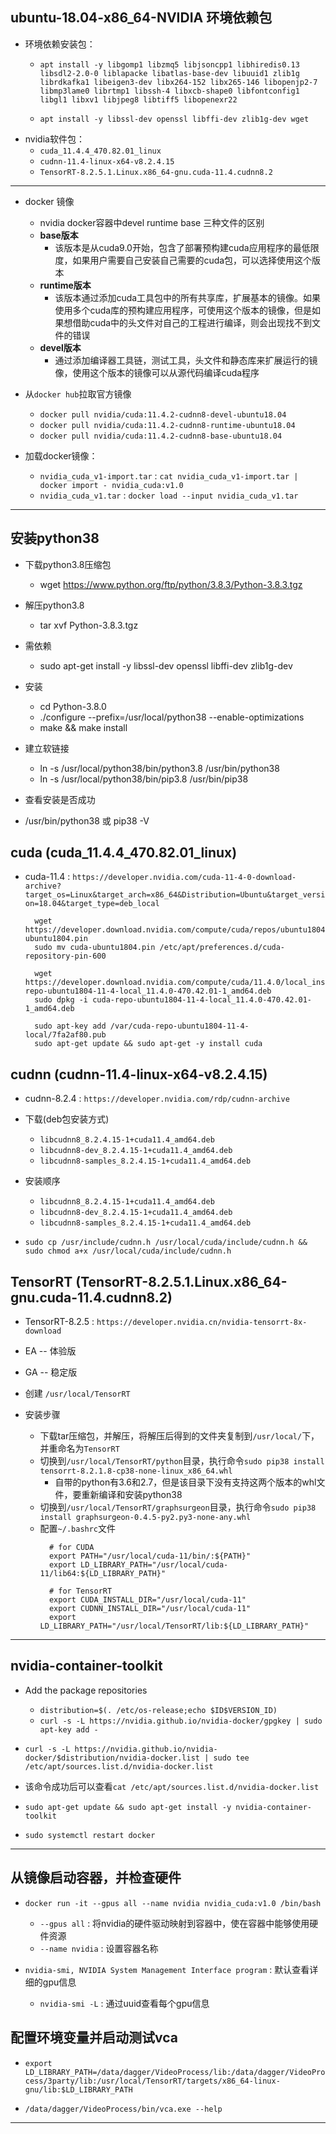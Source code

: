 ## ubuntu-18.04-x86_64-NVIDIA 环境依赖包

+ 环境依赖安装包：
  + `apt install -y libgomp1 libzmq5 libjsoncpp1 libhiredis0.13 libsdl2-2.0-0 liblapacke libatlas-base-dev libuuid1 zlib1g librdkafka1 libeigen3-dev libx264-152 libx265-146 libopenjp2-7  libmp3lame0 librtmp1 libssh-4 libxcb-shape0 libfontconfig1 libgl1 libxv1 libjpeg8 libtiff5 libopenexr22`

  + `apt install -y libssl-dev openssl libffi-dev zlib1g-dev wget`
+ nvidia软件包：
  + `cuda_11.4.4_470.82.01_linux`
  + `cudnn-11.4-linux-x64-v8.2.4.15`
  + `TensorRT-8.2.5.1.Linux.x86_64-gnu.cuda-11.4.cudnn8.2`

--------------------------------------------------------------------------------------------------------------------

+ docker 镜像
  + nvidia docker容器中devel runtime base 三种文件的区别
  + **base版本**
    + 该版本是从cuda9.0开始，包含了部署预构建cuda应用程序的最低限度，如果用户需要自己安装自己需要的cuda包，可以选择使用这个版本
  + **runtime版本**
    + 该版本通过添加cuda工具包中的所有共享库，扩展基本的镜像。如果使用多个cuda库的预构建应用程序，可使用这个版本的镜像，但是如果想借助cuda中的头文件对自己的工程进行编译，则会出现找不到文件的错误
  + **devel版本**
    + 通过添加编译器工具链，测试工具，头文件和静态库来扩展运行的镜像，使用这个版本的镜像可以从源代码编译cuda程序

+ 从`docker hub`拉取官方镜像
  + `docker pull nvidia/cuda:11.4.2-cudnn8-devel-ubuntu18.04`
  + `docker pull nvidia/cuda:11.4.2-cudnn8-runtime-ubuntu18.04`
  + `docker pull nvidia/cuda:11.4.2-cudnn8-base-ubuntu18.04`

+ 加载docker镜像：
  + `nvidia_cuda_v1-import.tar` : `cat nvidia_cuda_v1-import.tar | docker import - nvidia_cuda:v1.0`
  + `nvidia_cuda_v1.tar` : `docker load --input nvidia_cuda_v1.tar`
  
--------------------------------------------------------------------------------------------------------------------

## 安装python38

+ 下载python3.8压缩包
  - wget https://www.python.org/ftp/python/3.8.3/Python-3.8.3.tgz

+ 解压python3.8
  - tar xvf Python-3.8.3.tgz

+ 需依赖
  - sudo apt-get install -y libssl-dev openssl libffi-dev zlib1g-dev

+ 安装
  - cd Python-3.8.0
  - ./configure --prefix=/usr/local/python38  --enable-optimizations
  - make && make install

+ 建立软链接
  - ln -s /usr/local/python38/bin/python3.8 /usr/bin/python38
  - ln -s /usr/local/python38/bin/pip3.8 /usr/bin/pip38

+  查看安装是否成功 
  - /usr/bin/python38 或 pip38 -V

## cuda (cuda_11.4.4_470.82.01_linux)

+ cuda-11.4 : `https://developer.nvidia.com/cuda-11-4-0-download-archive?target_os=Linux&target_arch=x86_64&Distribution=Ubuntu&target_version=18.04&target_type=deb_local`

  ```
    wget https://developer.download.nvidia.com/compute/cuda/repos/ubuntu1804/x86_64/cuda-ubuntu1804.pin
    sudo mv cuda-ubuntu1804.pin /etc/apt/preferences.d/cuda-repository-pin-600

    wget https://developer.download.nvidia.com/compute/cuda/11.4.0/local_installers/cuda-repo-ubuntu1804-11-4-local_11.4.0-470.42.01-1_amd64.deb
    sudo dpkg -i cuda-repo-ubuntu1804-11-4-local_11.4.0-470.42.01-1_amd64.deb
    
    sudo apt-key add /var/cuda-repo-ubuntu1804-11-4-local/7fa2af80.pub
    sudo apt-get update && sudo apt-get -y install cuda
  ```

## cudnn (cudnn-11.4-linux-x64-v8.2.4.15)

+ cudnn-8.2.4 : `https://developer.nvidia.com/rdp/cudnn-archive` 

+ 下载(deb包安装方式)
  - `libcudnn8_8.2.4.15-1+cuda11.4_amd64.deb`
  - `libcudnn8-dev_8.2.4.15-1+cuda11.4_amd64.deb`
  - `libcudnn8-samples_8.2.4.15-1+cuda11.4_amd64.deb`
+ 安装顺序
  - `libcudnn8_8.2.4.15-1+cuda11.4_amd64.deb`
  - `libcudnn8-dev_8.2.4.15-1+cuda11.4_amd64.deb`
  - `libcudnn8-samples_8.2.4.15-1+cuda11.4_amd64.deb`

+ `sudo cp /usr/include/cudnn.h /usr/local/cuda/include/cudnn.h && sudo chmod a+x /usr/local/cuda/include/cudnn.h`

## TensorRT (TensorRT-8.2.5.1.Linux.x86_64-gnu.cuda-11.4.cudnn8.2)

+ TensorRT-8.2.5 : `https://developer.nvidia.cn/nvidia-tensorrt-8x-download`

+ EA -- 体验版
+ GA -- 稳定版

+ 创建 `/usr/local/TensorRT`

+ 安装步骤
  + 下载tar压缩包，并解压，将解压后得到的文件夹复制到`/usr/local/`下，并重命名为`TensorRT`
  + 切换到`/usr/local/TensorRT/python`目录，执行命令`sudo pip38 install tensorrt-8.2.1.8-cp38-none-linux_x86_64.whl`
    + 自带的python有3.6和2.7，但是该目录下没有支持这两个版本的whl文件，要重新编译和安装python38
  + 切换到`/usr/local/TensorRT/graphsurgeon`目录，执行命令`sudo pip38 install graphsurgeon-0.4.5-py2.py3-none-any.whl`
  + 配置`~/.bashrc`文件
    ```
      # for CUDA
      export PATH="/usr/local/cuda-11/bin/:${PATH}"
      export LD_LIBRARY_PATH="/usr/local/cuda-11/lib64:${LD_LIBRARY_PATH}"

      # for TensorRT
      export CUDA_INSTALL_DIR="/usr/local/cuda-11"
      export CUDNN_INSTALL_DIR="/usr/local/cuda-11"
      export LD_LIBRARY_PATH="/usr/local/TensorRT/lib:${LD_LIBRARY_PATH}"
    ```

--------------------------------------------------------------------------------------------------------------------

## nvidia-container-toolkit

+ Add the package repositories
  - `distribution=$(. /etc/os-release;echo $ID$VERSION_ID)`
  - `curl -s -L https://nvidia.github.io/nvidia-docker/gpgkey | sudo apt-key add -`

+ `curl -s -L https://nvidia.github.io/nvidia-docker/$distribution/nvidia-docker.list | sudo tee /etc/apt/sources.list.d/nvidia-docker.list`

+ 该命令成功后可以查看`cat /etc/apt/sources.list.d/nvidia-docker.list`

+ `sudo apt-get update && sudo apt-get install -y nvidia-container-toolkit`

+ `sudo systemctl restart docker`

--------------------------------------------------------------------------------------------------------------------

## 从镜像启动容器，并检查硬件

+ `docker run -it --gpus all --name nvidia nvidia_cuda:v1.0 /bin/bash`
  - `--gpus all` : 将nvidia的硬件驱动映射到容器中，使在容器中能够使用硬件资源
  - `--name nvidia` : 设置容器名称

+ `nvidia-smi, NVIDIA System Management Interface program` : 默认查看详细的gpu信息
  + `nvidia-smi -L` : 通过uuid查看每个gpu信息

## 配置环境变量并启动测试vca

+ `export LD_LIBRARY_PATH=/data/dagger/VideoProcess/lib:/data/dagger/VideoProcess/3party/lib:/usr/local/TensorRT/targets/x86_64-linux-gnu/lib:$LD_LIBRARY_PATH`

+ `/data/dagger/VideoProcess/bin/vca.exe --help`

--------------------------------------------------------------------------------------------------------------------


<!-- ## cuda10.2

+ cuda-10.2 : `https://developer.nvidia.com/cuda-10.2-download-archive?target_os=Linux&target_arch=x86_64&target_distro=Ubuntu&target_version=1804&target_type=deblocal`

```
wget https://developer.download.nvidia.com/compute/cuda/repos/ubuntu1804/x86_64/cuda-ubuntu1804.pin 
sudo mv cuda-ubuntu1804.pin /etc/apt/preferences.d/cuda-repository-pin-600
wget https://developer.download.nvidia.com/compute/cuda/10.2/Prod/local_installers/cuda-repo-ubuntu1804-10-2-local-10.2.89-440.33.01_1.0-1_amd64.deb 
sudo dpkg -i cuda-repo-ubuntu1804-10-2-local-10.2.89-440.33.01_1.0-1_amd64.deb
sudo apt-key add /var/cuda-repo-10-2-local-10.2.89-440.33.01/7fa2af80.pub
sudo apt-get update
sudo apt-get -y install cuda
```

## cudnnn

+ `https://developer.nvidia.com/rdp/cudnn-archive` 下载相关deb包，ubuntu18需要下载三个,依次安装
  ```
    libcudnn7_7.6.5.32-1+cuda10.2_amd64.deb
    libcudnn7-dev_7.6.5.32-1+cuda10.2_amd64.deb
    libcudnn7-doc_7.6.5.32-1+cuda10.2_amd64.deb
  ```

## TensorRT

+ 使用zar包安装，不是deb包安装。
+ `https://developer.nvidia.com/nvidia-tensorrt-6x-download`
+ 解压下载的压缩包，将该文件夹复制到想要安装的地方`sudo cp -R ./TensorRT /usr/local`
+ 然后切换到该文件夹下的python文件夹，使用pip安装 `sudo pip2 install tensorrt-6.0.1.8-cp27-none-linux_x86_64.whl`, 切换到`TensorRT/graphsurgeon`目录，使用pip安装`sudo pip2 install graphsurgeon-0.4.1-py2.py3-none-any.whl`
+ 配置`~/.bashrc`文件
    ```
    # for CUDA
    export PATH="/usr/local/cuda-10.2/bin:$PATH"
    export LD_LIBRARY_PATH="/usr/local/cuda-10.2/lib64:$LD_LIBRARY_PATH"

    # for TensorRT
    export CUDA_INSTALL_DIR="/usr/local/cuda-10.2"
    export CUDNN_INSTALL_DIR="/usr/local/cuda-10.2"
    export LD_LIBRARY_PATH="$LD_LIBRARY_PATH:/usr/local/TensorRT-6.0.1.8/lib"
    ```
+ `source ~/.bashrc` -->